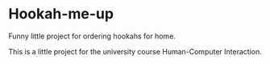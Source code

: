 # Hookah-me-up
Funny little project for ordering hookahs for home.

This is a little project for the university course Human-Computer Interaction.
